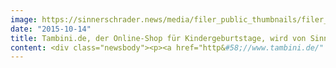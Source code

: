 ```yaml
---
image: https://sinnerschrader.news/media/filer_public_thumbnails/filer_public/e4/aa/e4aa3dba-5e9f-4d66-9f90-d076033f6467/header_commerceplus_t125-motto-dinosaurier-kindergeburtstag_tambini.jpg__480x288_q85_crop_subsampling-2_upscale.jpg
date: "2015-10-14"
title: Tambini.de, der Online-Shop für Kindergeburtstage, wird von SinnerSchrader Commerce weiterentwickelt
content: <div class="newsbody"><p><a href="http&#58;//www.tambini.de/" target="_blank">http&#58;//www.tambini.de/</a></p><p>Im Sommer 2014 startete Tambini.de, der Online-Shop für Motto- und Kinderpartys. Besucher können sich mit wenigen Klicks von der Dekoration bis zum Unterhaltungsprogramm alles für ihre Kinder-Party zusammenstellen. Gerade hat der Onlineshop auf der <a href="https://www.facebook.com/neocom.de/videos/1229282483764229/" target="_blank">NEOCOM</a> 2015 den Preis "Onlineshop des Jahres" gewonnen. Ein Jahr nach Launch holt sich Tambini nun für den technischen Ausbau sowie die strategische und inhaltliche Beratung die Hamburger E-Commerce Agentur SinnerSchrader Commerce an Bord.</p><p><strong>Andrea Fischer, Leitung Tambini bei Gruner + Jahr&#58;</strong></p><p><em>“Wir nehmen jetzt die nächste Ausbaustufe in der Entwicklung von Tambini in Angriff und freuen uns, mit SinnerSchrader Commerce ausgezeichnete eCommerce-Expertise und flexible Teams an unserer Seite zu haben, die unsere Geschäftsidee verstehen und auf den Ausbau von Projekten spezialisiert sind. Diese Kombination hat uns überzeugt.”</em></p><p>Erste Themen der neuen Zusammenarbeit unter dem Motto des SinnerSchrader Commerce Leistungsbausteins “Analyse &amp; Optimierung” sind technische Optimierung, SEO-Optimierung und die Verbesserung der Newsletteraktivitäten. Weiterhin stehen Performance- und Usability-Verbesserungen sowie die Integration neuer Zahlarten an. SinnerSchrader Commerce will dem Projektteam den Betrieb des Online-Shops erleichtern.</p><p><a href="https://commerce-plus.com/media/filer_public/49/e8/49e8300c-409e-42c9-b7c5-732fd8ab16e8/screenshot-www_tambinide.png" target="_blank">Download Screenshot tambini.de</a></p><p><a href="https://commerce-plus.com/media/filer_public/47/d2/47d27f2d-02a5-4bc1-8b34-1f038e81a2d5/tambini-motto-dinosaurier-kindergeburtstag.jpg" target="_blank">Download Motiv Dinosaurier-Kindergeburtstag</a></p><p><a href="https://commerce-plus.com/media/filer_public/03/31/0331f4bb-d7b3-4a8b-a0a2-1dba287cbceb/tambini-motto-baustelle-kindergeburtstag.jpg" target="_blank">Download Motiv Baustellen-Kindergeburtstag</a></p><p><strong>Über Tambini - kleine Feiern, großes Glück.</strong></p><p>Gruner + Jahr startet 2014 das neue eCommerce-Portal Tambini, einen Online-Shop für Kindergeburtstage. Ob wilde Piratenparty, feiner Prinzessinnenball oder spannendes Fußballturnier - unter www.tambini.de finden Eltern alles, was sie für einen gelungenen Kindergeburtstag benötigen. Tambini erleichtert damit Eltern die Organisation des schönsten Tages im Jahr ihrer Kinder.</p></div>
---
```

